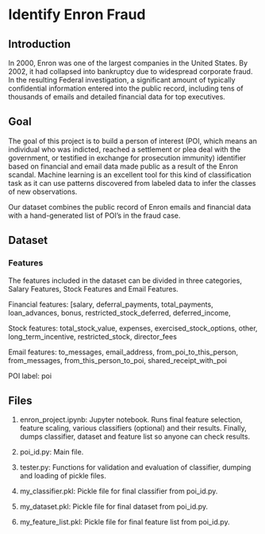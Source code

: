 # Identify Enron Fraud
 
## Introduction
In 2000, Enron was one of the largest companies in the United States. By 2002, it had collapsed into bankruptcy due to widespread corporate fraud. In the resulting Federal investigation, a significant amount of typically confidential information entered into the public record, including tens of thousands of emails and detailed financial data for top executives.

## Goal
The goal of this project is to build a person of interest (POI, which means an individual who was indicted, reached a settlement or plea deal with the government, or testified in exchange for prosecution immunity) identifier based on financial and email data made public as a result of the Enron scandal. Machine learning is an excellent tool for this kind of classification task as it can use patterns discovered from labeled data to infer the classes of new observations.

Our dataset combines the public record of Enron emails and financial data with a hand-generated list of POI’s in the fraud case.

## Dataset

### Features
The features included in the dataset can be divided in three categories, Salary Features, Stock Features and Email Features.

Financial features: [salary, deferral_payments, total_payments, loan_advances, bonus, restricted_stock_deferred, deferred_income, 

Stock features: total_stock_value, expenses, exercised_stock_options, other, long_term_incentive, restricted_stock, director_fees 

Email features: to_messages, email_address, from_poi_to_this_person, from_messages, from_this_person_to_poi, shared_receipt_with_poi 

POI label: poi 


## Files
1. enron_project.ipynb: Jupyter notebook. Runs final feature selection, feature scaling, various classifiers (optional) and their results. Finally, dumps classifier, dataset and feature list so anyone can check results.

2. poi_id.py: Main file. 

3. tester.py: Functions for validation and evaluation of classifier, dumping and loading of pickle files.

4. my_classifier.pkl: Pickle file for final classifier from poi_id.py.

5. my_dataset.pkl: Pickle file for final dataset from poi_id.py.

6. my_feature_list.pkl: Pickle file for final feature list from poi_id.py.
 
